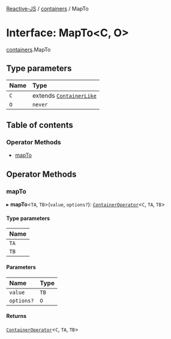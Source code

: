 [Reactive-JS](../README.md) / [containers](../modules/containers.md) / MapTo

# Interface: MapTo<C, O\>

[containers](../modules/containers.md).MapTo

## Type parameters

| Name | Type |
| :------ | :------ |
| `C` | extends [`ContainerLike`](containers.ContainerLike.md) |
| `O` | `never` |

## Table of contents

### Operator Methods

- [mapTo](containers.MapTo.md#mapto)

## Operator Methods

### mapTo

▸ **mapTo**<`TA`, `TB`\>(`value`, `options?`): [`ContainerOperator`](../modules/containers.md#containeroperator)<`C`, `TA`, `TB`\>

#### Type parameters

| Name |
| :------ |
| `TA` |
| `TB` |

#### Parameters

| Name | Type |
| :------ | :------ |
| `value` | `TB` |
| `options?` | `O` |

#### Returns

[`ContainerOperator`](../modules/containers.md#containeroperator)<`C`, `TA`, `TB`\>
